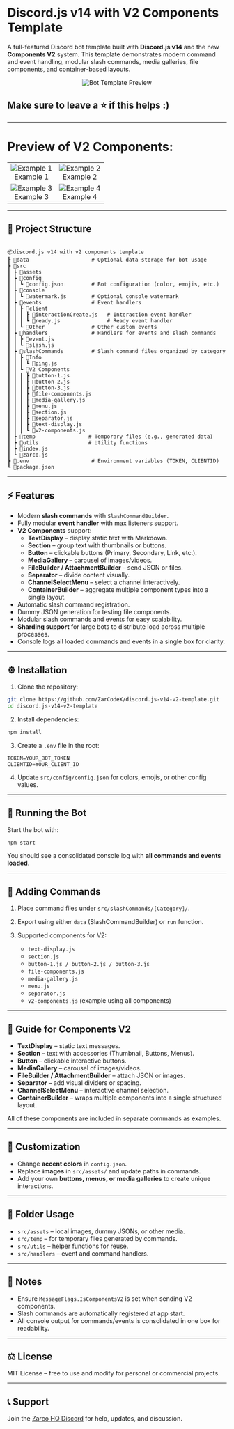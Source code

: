 # Discord.js v14 with V2 Components Template

A full-featured Discord bot template built with **Discord.js v14** and the new **Components V2** system. This template demonstrates modern command and event handling, modular slash commands, media galleries, file components, and container-based layouts.

<p align="center">
  <img src="assets/image.png" alt="Bot Template Preview">
</p>

## Make sure to leave a ⭐ if this helps :)

---
# Preview of V2 Components:

<p align="center">
<table>
  <tr>
    <td align="center">
      <img src="assets/example1.png" alt="Example 1"><br>Example 1
    </td>
    <td align="center">
      <img src="assets/example2.png" alt="Example 2"><br>Example 2
    </td>
  </tr>
  <tr>
    <td align="center">
      <img src="assets/example3.png" alt="Example 3"><br>Example 3
    </td>
    <td align="center">
      <img src="assets/example4.png" alt="Example 4"><br>Example 4
    </td>
  </tr>
</table>
</p>


---

## 📁 Project Structure

```

📦discord.js v14 with v2 components template
┣ 📂data                    # Optional data storage for bot usage
┣ 📂src
┃ ┣ 📂assets
┃ ┣ 📂config
┃ ┃ ┗ 📜config.json         # Bot configuration (color, emojis, etc.)
┃ ┣ 📂console
┃ ┃ ┗ 📜watermark.js        # Optional console watermark
┃ ┣ 📂events                # Event handlers
┃ ┃ ┣ 📂client
┃ ┃ ┃ ┣ 📜interactionCreate.js   # Interaction event handler
┃ ┃ ┃ ┗ 📜ready.js               # Ready event handler
┃ ┃ ┗ 📂Other               # Other custom events
┃ ┣ 📂handlers              # Handlers for events and slash commands
┃ ┃ ┣ 📜event.js
┃ ┃ ┗ 📜slash.js
┃ ┣ 📂slashCommands         # Slash command files organized by category
┃ ┃ ┣ 📂Info
┃ ┃ ┃ ┗ 📜ping.js
┃ ┃ ┗ 📂V2 Components
┃ ┃ ┃ ┣ 📜button-1.js
┃ ┃ ┃ ┣ 📜button-2.js
┃ ┃ ┃ ┣ 📜button-3.js
┃ ┃ ┃ ┣ 📜file-components.js
┃ ┃ ┃ ┣ 📜media-gallery.js
┃ ┃ ┃ ┣ 📜menu.js
┃ ┃ ┃ ┣ 📜section.js
┃ ┃ ┃ ┣ 📜separator.js
┃ ┃ ┃ ┣ 📜text-display.js
┃ ┃ ┃ ┗ 📜v2-components.js
┃ ┣ 📂temp                 # Temporary files (e.g., generated data)
┃ ┣ 📂utils                # Utility functions
┃ ┣ 📜index.js
┃ ┗ 📜zarco.js
┣ 📜.env                    # Environment variables (TOKEN, CLIENTID)
┗ 📜package.json

````

---

## ⚡ Features

- Modern **slash commands** with `SlashCommandBuilder`.
- Fully modular **event handler** with max listeners support.
- **V2 Components** support:
  - **TextDisplay** – display static text with Markdown.
  - **Section** – group text with thumbnails or buttons.
  - **Button** – clickable buttons (Primary, Secondary, Link, etc.).
  - **MediaGallery** – carousel of images/videos.
  - **FileBuilder / AttachmentBuilder** – send JSON or files.
  - **Separator** – divide content visually.
  - **ChannelSelectMenu** – select a channel interactively.
  - **ContainerBuilder** – aggregate multiple component types into a single layout.
- Automatic slash command registration.
- Dummy JSON generation for testing file components.
- Modular slash commands and events for easy scalability.
- **Sharding support** for large bots to distribute load across multiple processes.
- Console logs all loaded commands and events in a single box for clarity.

---

## ⚙ Installation

1. Clone the repository:

```bash
git clone https://github.com/ZarCodeX/discord.js-v14-v2-template.git
cd discord.js-v14-v2-template
````

2. Install dependencies:

```bash
npm install
```

3. Create a `.env` file in the root:

```env
TOKEN=YOUR_BOT_TOKEN
CLIENTID=YOUR_CLIENT_ID
```

4. Update `src/config/config.json` for colors, emojis, or other config values.

---

## 🚀 Running the Bot

Start the bot with:

```bash
npm start
```

You should see a consolidated console log with **all commands and events loaded**.

---

## 🧩 Adding Commands

1. Place command files under `src/slashCommands/[Category]/`.
2. Export using either `data` (SlashCommandBuilder) or `run` function.
3. Supported components for V2:

   * `text-display.js`
   * `section.js`
   * `button-1.js / button-2.js / button-3.js`
   * `file-components.js`
   * `media-gallery.js`
   * `menu.js`
   * `separator.js`
   * `v2-components.js` (example using all components)

---

## 📖 Guide for Components V2

* **TextDisplay** – static text messages.
* **Section** – text with accessories (Thumbnail, Buttons, Menus).
* **Button** – clickable interactive buttons.
* **MediaGallery** – carousel of images/videos.
* **FileBuilder / AttachmentBuilder** – attach JSON or images.
* **Separator** – add visual dividers or spacing.
* **ChannelSelectMenu** – interactive channel selection.
* **ContainerBuilder** – wraps multiple components into a single structured layout.

All of these components are included in separate commands as examples.

---

## 🔧 Customization

* Change **accent colors** in `config.json`.
* Replace **images** in `src/assets/` and update paths in commands.
* Add your own **buttons, menus, or media galleries** to create unique interactions.

---

## 📂 Folder Usage

* `src/assets` – local images, dummy JSONs, or other media.
* `src/temp` – for temporary files generated by commands.
* `src/utils` – helper functions for reuse.
* `src/handlers` – event and command handlers.

---

## 📝 Notes

* Ensure `MessageFlags.IsComponentsV2` is set when sending V2 components.
* Slash commands are automatically registered at app start.
* All console output for commands/events is consolidated in one box for readability.

---

## ⚖ License

MIT License – free to use and modify for personal or commercial projects.

---

## 📞 Support

Join the [Zarco HQ Discord](https://discord.gg/6YVmxA4Qsf) for help, updates, and discussion.